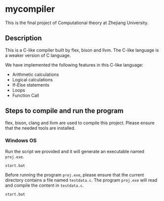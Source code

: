 # mycompiler
This is the final project of Computational theory at Zhejiang University.

## Description
This is a C-like compiler built by flex, bison and llvm.
The C-like language is a weaker version of C language.

We have implemented the following features in this C-like language:
* Arithmetic calculations
* Logical calculations
* If-Else statements
* Loops
* Function Call

## Steps to compile and run the program
flex, bison, clang and llvm are used to compile this project. Please ensure that the needed tools are installed.

### Windows OS
Run the script we provided and it will generate an executable named ``proj.exe``.
```
start.bat
```
Before running the program ``proj.exe``, please ensure that the current directory contains a file named ``testdata.c``. The program ``proj.exe`` will read and compile the content in ``testdata.c``.
```
start.bat
```